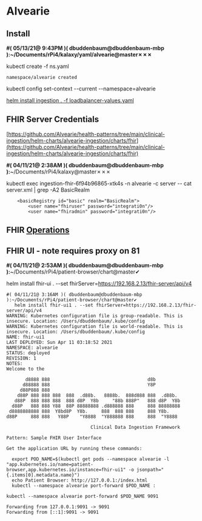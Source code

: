 # Alvearie

## Install

**#( 05/13/21@ 9:43PM )( dbuddenbaum@dbuddenbaum-mbp ):~/Documents/rPi4/kalaxy/yaml/alvearie@master✗✗✗**

kubectl create -f ns.yaml

    namespace/alvearie created


kubectl config set-context --current --namespace=alvearie

[helm install ingestion . -f loadbalancer-values.yaml](https://github.com/Alvearie/health-patterns/tree/main/clinical-ingestion/helm-charts/alvearie-ingestion#install-the-chart)


## FHIR Server Credentials

[https://github.com/Alvearie/health-patterns/tree/main/clinical-ingestion/helm-charts/alvearie-ingestion/charts/fhir](https://github.com/Alvearie/health-patterns/tree/main/clinical-ingestion/helm-charts/alvearie-ingestion/charts/fhir)

**#( 04/11/21@ 2:38AM )( dbuddenbaum@dbuddenbaum-mbp ):**~/Documents/rPi4/kalaxy@master✗✗✗

   kubectl exec ingestion-fhir-6f94b96865-xtk4s -n alvearie -c server -- cat server.xml | grep -A2 BasicRealm
```   
    <basicRegistry id="basic" realm="BasicRealm">
        <user name="fhiruser" password="integrati0n"/>
        <user name="fhiradmin" password="integrati0n"/>
```       
## FHIR [Operations](https://github.com/IBM/FHIR)


## FHIR UI - note requires proxy on 81

**#( 04/11/21@ 2:53AM )( dbuddenbaum@dbuddenbaum-mbp ):**~/Documents/rPi4/patient-browser/chart@master✔

   helm install fhir-ui . --set fhirServer=https://192.168.2.13/fhir-server/api/v4

```   
#( 04/11/21@ 3:16AM )( dbuddenbaum@dbuddenbaum-mbp ):~/Documents/rPi4/patient-browser/chart@master✔
   helm install fhir-ui1 . --set fhirServer=https://192.168.2.13/fhir-server/api/v4
WARNING: Kubernetes configuration file is group-readable. This is insecure. Location: /Users/dbuddenbaum/.kube/config
WARNING: Kubernetes configuration file is world-readable. This is insecure. Location: /Users/dbuddenbaum/.kube/config
NAME: fhir-ui1
LAST DEPLOYED: Sun Apr 11 03:18:52 2021
NAMESPACE: alvearie
STATUS: deployed
REVISION: 1
NOTES:
Welcome to the

       d8888 888                                    d8b
      d88888 888                                    Y8P
     d88P888 888
    d88P 888 888 888  888  .d88b.   8888b.  888d888 888  .d88b.
   d88P  888 888 888  888 d8P  Y8b     "88b 888P"   888 d8P  Y8b
  d88P   888 888 Y88  88P 88888888 .d888888 888     888 88888888
 d8888888888 888  Y8bd8P  Y8b.     888  888 888     888 Y8b.
d88P     888 888   Y88P    "Y8888  "Y888888 888     888  "Y8888

                               Clinical Data Ingestion Framework

Pattern: Sample FHIR User Interface

Get the application URL by running these commands:

  export POD_NAME=$(kubectl get pods --namespace alvearie -l "app.kubernetes.io/name=patient-browser,app.kubernetes.io/instance=fhir-ui1" -o jsonpath="{.items[0].metadata.name}")
  echo Patient Browser: http://127.0.0.1:/index.html
  kubectl --namespace alvearie port-forward $POD_NAME :
```        
    kubectl --namespace alvearie port-forward $POD_NAME 9091
```    
Forwarding from 127.0.0.1:9091 -> 9091
Forwarding from [::1]:9091 -> 9091  
```